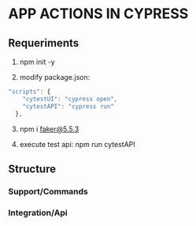 # APP ACTIONS IN CYPRESS


## Requeriments

1. npm init -y

2. modify package.json: 
~~~javascript
"scripts": {
    "cytestUI": "cypress open",
    "cytestAPI": "cypress run"  
  },
~~~
3. npm i faker@5.5.3

4. execute test api: npm run cytestAPI


## Structure

### Support/Commands

### Integration/Api


